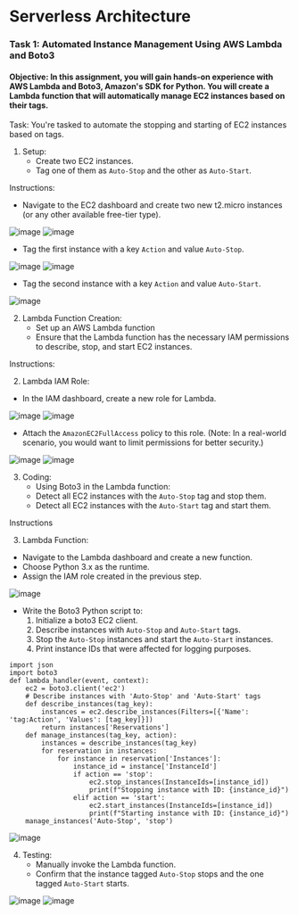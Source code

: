 # Serverless Architecture

### Task 1: Automated Instance Management Using AWS Lambda and Boto3

#### Objective: In this assignment, you will gain hands-on experience with AWS Lambda and Boto3, Amazon's SDK for Python. You will create a Lambda function that will automatically manage EC2 instances based on their tags.

Task: You're tasked to automate the stopping and starting of EC2 instances based on tags. 

1. Setup:
   - 	Create two EC2 instances.
   -	Tag one of them as `Auto-Stop` and the other as `Auto-Start`.

Instructions:

-	Navigate to the EC2 dashboard and create two new t2.micro instances (or any other available free-tier type).

![image](https://github.com/AdarshIITDH/Serverless-Architecture/assets/60352729/7b01c7c3-c808-46da-8fd8-62ce2cbcf529)
![image](https://github.com/AdarshIITDH/Serverless-Architecture/assets/60352729/947d5325-b0c5-4f5b-a091-05fca8fcf358)


-	Tag the first instance with a key `Action` and value `Auto-Stop`.

![image](https://github.com/AdarshIITDH/Serverless-Architecture/assets/60352729/70c861db-4efe-4517-af1d-11d59c5989df)
![image](https://github.com/AdarshIITDH/Serverless-Architecture/assets/60352729/a8ef891e-be52-43e5-a2db-7431d3d4e751)

-	Tag the second instance with a key `Action` and value `Auto-Start`.

![image](https://github.com/AdarshIITDH/Serverless-Architecture/assets/60352729/7835561f-b997-4c95-b5d9-04714a204605)

2. Lambda Function Creation:
    -	Set up an AWS Lambda function
    -	Ensure that the Lambda function has the necessary IAM permissions to describe, stop, and start EC2 instances.

Instructions:

2. Lambda IAM Role:

- In the IAM dashboard, create a new role for Lambda.

![image](https://github.com/AdarshIITDH/Serverless-Architecture/assets/60352729/22766393-42e9-4cb0-b575-7c1c09dafa79)
![image](https://github.com/AdarshIITDH/Serverless-Architecture/assets/60352729/8c6d61e2-528f-452c-ad45-6ac48feefa98)

- Attach the `AmazonEC2FullAccess` policy to this role. (Note: In a real-world scenario, you would want to limit permissions for better security.)

![image](https://github.com/AdarshIITDH/Serverless-Architecture/assets/60352729/c4b4a887-5bba-4061-810e-0596a5de0741)
![image](https://github.com/AdarshIITDH/Serverless-Architecture/assets/60352729/7d5fa76a-59a8-4784-bf35-b35369e9cd8c)


3. Coding:
    -	Using Boto3 in the Lambda function:
    -	Detect all EC2 instances with the `Auto-Stop` tag and stop them.
    -	Detect all EC2 instances with the `Auto-Start` tag and start them.

Instructions

3. Lambda Function:
-	Navigate to the Lambda dashboard and create a new function.
-	Choose Python 3.x as the runtime.
-	Assign the IAM role created in the previous step.

![image](https://github.com/AdarshIITDH/Serverless-Architecture/assets/60352729/96a047f3-1fe2-42aa-8ba4-1d0390a5c9c9)

-	Write the Boto3 Python script to:
    1.	Initialize a boto3 EC2 client.
    2.	Describe instances with `Auto-Stop` and `Auto-Start` tags.
    3.	Stop the `Auto-Stop` instances and start the `Auto-Start` instances.
    4.	Print instance IDs that were affected for logging purposes.
 
```
import json
import boto3
def lambda_handler(event, context):
    ec2 = boto3.client('ec2')
    # Describe instances with 'Auto-Stop' and 'Auto-Start' tags
    def describe_instances(tag_key):
        instances = ec2.describe_instances(Filters=[{'Name': 'tag:Action', 'Values': [tag_key]}])
        return instances['Reservations']
    def manage_instances(tag_key, action):
        instances = describe_instances(tag_key)
        for reservation in instances:
            for instance in reservation['Instances']:
                instance_id = instance['InstanceId']
                if action == 'stop':
                    ec2.stop_instances(InstanceIds=[instance_id])
                    print(f"Stopping instance with ID: {instance_id}")
                elif action == 'start':
                    ec2.start_instances(InstanceIds=[instance_id])
                    print(f"Starting instance with ID: {instance_id}")
    manage_instances('Auto-Stop', 'stop')

```
![image](https://github.com/AdarshIITDH/Serverless-Architecture/assets/60352729/5c63cc53-a61f-42b5-aad0-c9aa5e44fb1f)

4. Testing:
    -	Manually invoke the Lambda function.
    -	Confirm that the instance tagged `Auto-Stop` stops and the one tagged `Auto-Start` starts.

![image](https://github.com/AdarshIITDH/Serverless-Architecture/assets/60352729/08ea8f0a-3936-4a3e-8f5b-9e1e52ba3b5e)
![image](https://github.com/AdarshIITDH/Serverless-Architecture/assets/60352729/b6e3abb2-830b-4b66-80de-7f97a87e223e)



